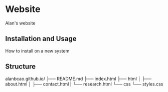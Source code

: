 # Website

Alan's website

## Installation and Usage

How to install on a new system

## Structure

alanbcao.github.io/
├── README.md
├── index.html
├── html
│   ├── about.html
│   ├── contact.html
|   └── research.html
└── css
    └── styles.css